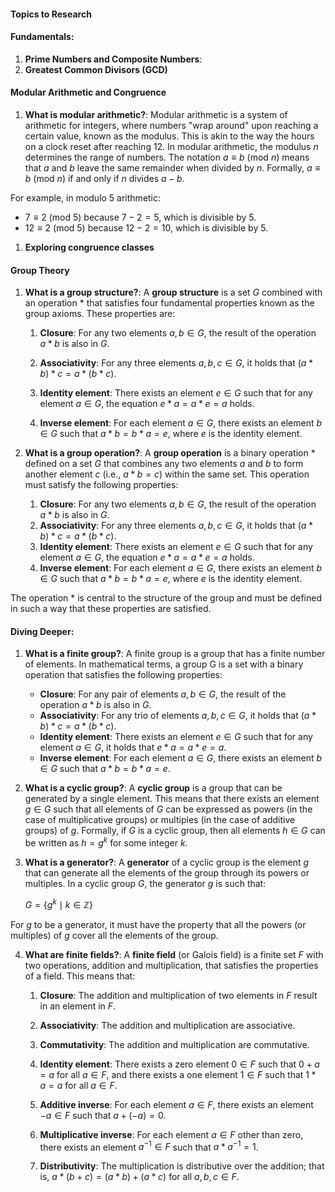#### Topics to Research

#### Fundamentals:

  1. **Prime Numbers and Composite Numbers**:
  1. **Greatest Common Divisors (GCD)**

#### Modular Arithmetic and Congruence

1. **What is modular arithmetic?**: Modular arithmetic is a system of arithmetic for integers, where numbers "wrap around" upon reaching a certain value, known as the modulus. This is akin to the way the hours on a clock reset after reaching 12. In modular arithmetic, the modulus $n$ determines the range of numbers. The notation $a \equiv b \ (\text{mod} \ n)$ means that $a$ and $b$ leave the same remainder when divided by $n$. Formally, $a \equiv b \ (\text{mod} \ n)$ if and only if $n$ divides $a - b$.

For example, in modulo 5 arithmetic:
- $7 \equiv 2 \ (\text{mod} \ 5)$ because $7 - 2 = 5$, which is divisible by 5.
- $12 \equiv 2 \ (\text{mod} \ 5)$ because $12 - 2 = 10$, which is divisible by 5.

1. **Exploring congruence classes**

#### Group Theory

1. **What is a group structure?**: A **group structure** is a set $G$ combined with an operation * that satisfies four fundamental properties known as the group axioms. These properties are:

    1. **Closure**: For any two elements $a, b \in G$, the result of the operation $a * b$ is also in $G$.

    2. **Associativity**: For any three elements $a, b, c \in G$, it holds that $(a * b) * c = a * (b * c)$.

    3. **Identity element**: There exists an element $e \in G$ such that for any element $a \in G$, the equation $e * a = a * e = a$ holds.

    4. **Inverse element**: For each element $a \in G$, there exists an element $b \in G$ such that $a * b = b * a = e$, where $e$ is the identity element.

1. **What is a group operation?**: A **group operation** is a binary operation $*$ defined on a set $G$ that combines any two elements $a$ and $b$ to form another element $c$ (i.e., $a * b = c$) within the same set. This operation must satisfy the following properties:

    1. **Closure**: For any two elements $a, b \in G$, the result of the operation $a * b$ is also in $G$.
    2. **Associativity**: For any three elements $a, b, c \in G$, it holds that $(a * b) * c = a * (b * c)$.
    3. **Identity element**: There exists an element $e \in G$ such that for any element $a \in G$, the equation $e * a = a * e = a$ holds.
    4. **Inverse element**: For each element $a \in G$, there exists an element $b \in G$ such that $a * b = b * a = e$, where $e$ is the identity element.

The operation $*$ is central to the structure of the group and must be defined in such a way that these properties are satisfied.

#### Diving Deeper:

1. **What is a finite group?**: A finite group is a group that has a finite number of elements. In mathematical terms, a group G is a set with a binary operation that satisfies the following properties:

    - **Closure**: For any pair of elements $a, b \in G$, the result of the operation $a * b$ is also in $G$.
    - **Associativity**: For any trio of elements $a, b, c \in G$, it holds that $(a * b) * c = a * (b * c)$.
    - **Identity element**: There exists an element $e \in G$ such that for any element $a \in G$, it holds that $e * a = a * e = a$.
    - **Inverse element**: For each element $a \in G$, there exists an element $b \in G$ such that $a * b = b * a = e$.

2. **What is a cyclic group?**: A **cyclic group** is a group that can be generated by a single element. This means that there exists an element $g \in G$ such that all elements of $G$ can be expressed as powers (in the case of multiplicative groups) or multiples (in the case of additive groups) of $g$. Formally, if $G$ is a cyclic group, then all elements $h \in G$ can be written as $h = g^k$ for some integer $k$.

3. **What is a generator?**: A **generator** of a cyclic group is the element $g$ that can generate all the elements of the group through its powers or multiples. In a cyclic group $G$, the generator $g$ is such that:

    $G = \{ g^k \mid k \in \mathbb{Z} \}$

For $g$ to be a generator, it must have the property that all the powers (or multiples) of $g$ cover all the elements of the group.


4. **What are finite fields?**: A **finite field** (or Galois field) is a finite set $F$ with two operations, addition and multiplication, that satisfies the properties of a field. This means that:

    1. **Closure**: The addition and multiplication of two elements in $F$ result in an element in $F$.

    2. **Associativity**: The addition and multiplication are associative.
    3. **Commutativity**: The addition and multiplication are commutative.

    4. **Identity element**: There exists a zero element $0 \in F$ such that $0 + a = a$ for all $a \in F$, and there exists a one element $1 \in F$ such that $1 * a = a$ for all $a \in F$.

    5. **Additive inverse**: For each element $a \in F$, there exists an element $-a \in F$ such that $a + (-a) = 0$.

    6. **Multiplicative inverse**: For each element $a \in F$ other than zero, there exists an element $a^{-1} \in F$ such that $a * a^{-1} = 1$.

    7. **Distributivity**: The multiplication is distributive over the addition; that is, $a * (b + c) = (a * b) + (a * c)$ for all $a, b, c \in F$.

